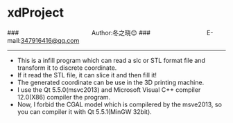 # xdProject
###　　　　　　　　　　　　Author:冬之晓:blush:
###　　　　　　　　　 E-mail:347916416@qq.com
***
- This is a infill program which can read a slc or STL format file and transform it to discrete coordinate. 
- If it read the STL file, it can slice it and then fill it!
- The generated coordinate can be use in the 3D printing machine. 
- I use the Qt 5.5.0(msvc2013) and Microsoft Visual C++ compiler 12.0(X86) compiler the program. 
- Now, I forbid the CGAL model which is compilered by the msve2013, so you can compiler it with Qt 5.5.1(MinGW 32bit).
